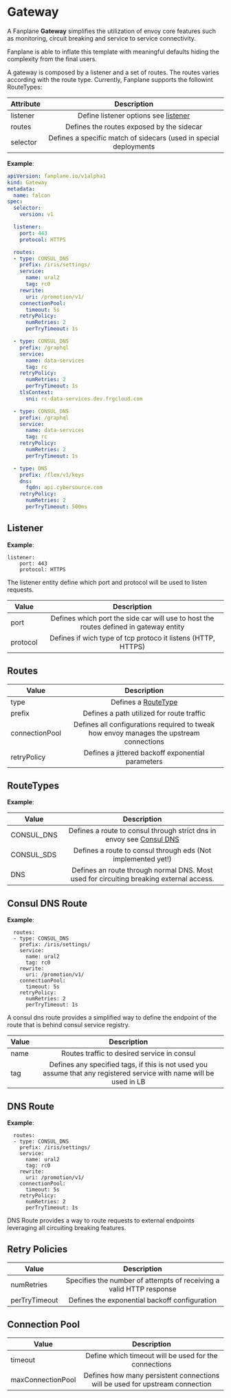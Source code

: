 # Gateway

A Fanplane **Gateway** simplifies the utilization of envoy core features such as monitoring, circuit breaking and
service to service connectivity.

Fanplane is able to inflate this template with meaningful defaults hiding the complexity from the final users.

A gateway is composed by a listener and a set of routes.
The routes varies according with the route type.
Currently, Fanplane supports the followint RouteTypes:

| Attribute     | Description                                                       |
| ------------- |:-------------------------------------------------:                |
| listener      | Define listener options see [listener](#listener)                 |
| routes        | Defines the routes exposed by the sidecar                         |
| selector      | Defines a specific match of sidecars (used in special deployments |

**Example**:
```yaml
apiVersion: fanplane.io/v1alpha1
kind: Gateway
metadata:
  name: falcon
spec:
  selector:
    version: v1

  listener:
    port: 443
    protocol: HTTPS

  routes:
  - type: CONSUL_DNS
    prefix: /iris/settings/
    service:
      name: ural2
      tag: rc0
    rewrite:
      uri: /promotion/v1/
    connectionPool:
      timeout: 5s
    retryPolicy:
      numRetries: 2
      perTryTimeout: 1s

  - type: CONSUL_DNS
    prefix: /graphql
    service:
      name: data-services
      tag: rc
    retryPolicy:
      numRetries: 2
      perTryTimeout: 1s
    tlsContext:
      sni: rc-data-services.dev.frgcloud.com

  - type: CONSUL_DNS
    prefix: /graphql
    service:
      name: data-services
      tag: rc
    retryPolicy:
      numRetries: 2
      perTryTimeout: 1s

  - type: DNS
    prefix: /flex/v1/keys
    dns:
      fqdn: api.cybersource.com
    retryPolicy:
      numRetries: 2
      perTryTimeout: 500ms

```


## Listener

**Example**:
```
listener:
    port: 443
    protocol: HTTPS
```

The listener entity define which port and protocol will be used to listen
requests.

| Value      | Description                                                                                  |
| ---------- |:----------------------------------------------------------------------------:                |
| port | Defines which port the side car will use to host the routes defined in gateway entity    |
| protocol | Defines if wich type of tcp protoco it listens (HTTP, HTTPS)                                 |


## Routes

| Value      | Description                                                                                  |
| ---------- |:----------------------------------------------------------------------------:                |
| type | Defines a [RouteType](#route-type)    |
| prefix | Defines a path utilized for route traffic                                 |
| connectionPool | Defines all configurations required to tweak how envoy manages the upstream connections                                 |
| retryPolicy | Defines a jittered backoff exponential parameters                                 |


## RouteTypes

**Example**:

| Value      | Description                                                                                  |
| ---------- |:----------------------------------------------------------------------------:                |
| CONSUL_DNS | Defines a route to consul through strict dns in envoy see [Consul DNS](#consul-dns-route)    |
| CONSUL_SDS | Defines a route to consul through eds (Not implemented yet!)                                 |
| DNS        | Defines an route through normal DNS. Most used for circuiting breaking external access.      |


## Consul DNS Route

**Example**:
```
  routes:
  - type: CONSUL_DNS
    prefix: /iris/settings/
    service:
      name: ural2
      tag: rc0
    rewrite:
      uri: /promotion/v1/
    connectionPool:
      timeout: 5s
    retryPolicy:
      numRetries: 2
      perTryTimeout: 1s
```

A consul dns route provides a simplified way to define the endpoint of the route that is behind consul service registry.

| Value      | Description                                                                                  |
| ---------- |:----------------------------------------------------------------------------:                |
| name | Routes traffic to desired service in consul    |
| tag | Defines any specified tags, if this is not used you assume that any registered service with name will be used in LB                                 |


## DNS Route

**Example**:
```
  routes:
  - type: CONSUL_DNS
    prefix: /iris/settings/
    service:
      name: ural2
      tag: rc0
    rewrite:
      uri: /promotion/v1/
    connectionPool:
      timeout: 5s
    retryPolicy:
      numRetries: 2
      perTryTimeout: 1s
```

DNS Route provides a way to route requests to external endpoints leveraging all circuiting breaking features.

## Retry Policies

| Value      | Description                                                                                  |
| ---------- |:----------------------------------------------------------------------------:                |
| numRetries | Specifies the number of attempts of receiving a valid HTTP response    |
| perTryTimeout | Defines the exponential backoff configuration                                 |

## Connection Pool

| Value      | Description                                                                                  |
| ---------- |:----------------------------------------------------------------------------:                |
| timeout | Define which timeout will be used for the connections    |
| maxConnectionPool | Defines how many persistent connections will be used for upstream connection                                 |
